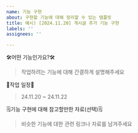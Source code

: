 ```yaml
---
name: 기능 구현
about: 구현할 기능에 대해 정리할 수 있는 템플릿
title: 예시) [2024.11.20] 게시글 추가 기능 구현
labels: ''
assignees: ''

---
```


🛠️어떤 기능인가요?🛠️

> 작업하려는 기능에 대해 간결하게 설명해주세요

📅작업 일정📅 

> 24.11.20 ~ 24.11.22

🗒️기능 구현에 대해 참고할만한 자료(선택)🗒️

> 비슷한 기능에 대한 관련 링크나 자료를 남겨주세요
